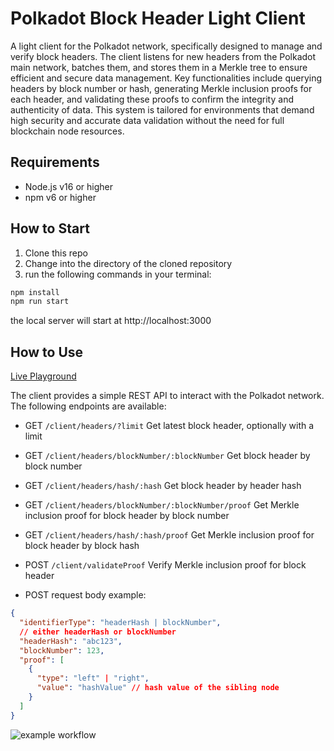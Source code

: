 # Polkadot Block Header Light Client

A light client for the Polkadot network, specifically designed to manage and verify block headers. The client listens for new headers from the Polkadot main network, batches them, and stores them in a Merkle tree to ensure efficient and secure data management. Key functionalities include querying headers by block number or hash, generating Merkle inclusion proofs for each header, and validating these proofs to confirm the integrity and authenticity of data. This system is tailored for environments that demand high security and accurate data validation without the need for full blockchain node resources.

## Requirements
- Node.js v16 or higher
- npm v6 or higher

## How to Start

1. Clone this repo
2. Change into the directory of the cloned repository
3. run the following commands in your terminal:
```bash
npm install
npm run start
```

the local server will start at http://localhost:3000

## How to Use
[Live Playground](http://ecs-in-appli-f1p8uieyfw1v-94977798.ap-southeast-1.elb.amazonaws.com/client/api-docs/)

The client provides a simple REST API to interact with the Polkadot network. The following endpoints are available:

- GET `/client/headers/?limit` Get latest block header, optionally with a limit
- GET `/client/headers/blockNumber/:blockNumber` Get block header by block number
- GET `/client/headers/hash/:hash` Get block header by header hash
- GET `/client/headers/blockNumber/:blockNumber/proof` Get Merkle inclusion proof for block header by block number
- GET `/client/headers/hash/:hash/proof` Get Merkle inclusion proof for block header by block hash

- POST `/client/validateProof` Verify Merkle inclusion proof for block header

* POST request body example:
```json
{
  "identifierType": "headerHash | blockNumber",
  // either headerHash or blockNumber
  "headerHash": "abc123",
  "blockNumber": 123,
  "proof": [
    {
      "type": "left" | "right",
      "value": "hashValue" // hash value of the sibling node
    }
  ]
}
```


![example workflow](https://github.com/daiagi/polkadot-light-client/actions/workflows/test.yaml/badge.svg)
